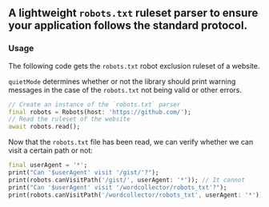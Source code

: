 ## A lightweight `robots.txt` ruleset parser to ensure your application follows the standard protocol.

### Usage

The following code gets the `robots.txt` robot exclusion ruleset of a website.

`quietMode` determines whether or not the library should print warning messages in the case of the `robots.txt` not being valid or other errors.

```dart
// Create an instance of the `robots.txt` parser
final robots = Robots(host: 'https://github.com/');
// Read the ruleset of the website
await robots.read();
```

Now that the `robots.txt` file has been read, we can verify whether we can visit a certain path or not:

```dart
final userAgent = '*';
print("Can '$userAgent' visit '/gist/'?");
print(robots.canVisitPath('/gist/', userAgent: '*')); // It cannot
print("Can '$userAgent' visit '/wordcollector/robots_txt'?");
print(robots.canVisitPath('/wordcollector/robots_txt', userAgent: '*')); // It can
```